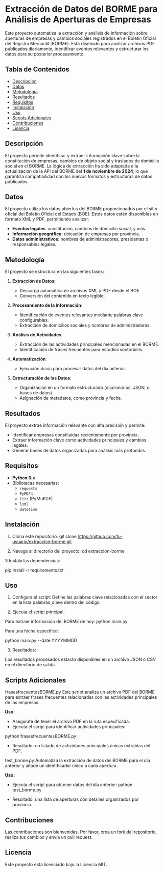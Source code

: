 # Extracción de Datos del BORME para Análisis de Aperturas de Empresas

Este proyecto automatiza la extracción y análisis de información sobre aperturas de empresas y cambios sociales registrados en el Boletín Oficial del Registro Mercantil (BORME). Está diseñado para analizar archivos PDF publicados diariamente, identificar eventos relevantes y estructurar los datos para su posterior procesamiento.

## Tabla de Contenidos
- [Descripción](#descripción)
- [Datos](#datos)
- [Metodología](#metodología)
- [Resultados](#resultados)
- [Requisitos](#requisitos)
- [Instalación](#instalación)
- [Uso](#uso)
- [Scripts Adicionales](#scripts-adicionales)
- [Contribuciones](#contribuciones)
- [Licencia](#licencia)

## Descripción

El proyecto permite identificar y extraer información clave sobre la constitución de empresas, cambios de objeto social y traslados de domicilio social en el BORME. La lógica de extracción ha sido adaptada a la actualización de la API del BORME del **1 de noviembre de 2024**, lo que garantiza compatibilidad con los nuevos formatos y estructuras de datos publicados.

## Datos

El proyecto utiliza los datos abiertos del BORME proporcionados por el sitio oficial del Boletín Oficial del Estado (BOE). Estos datos están disponibles en formato XML y PDF, permitiendo analizar:

- **Eventos legales**: constitución, cambios de domicilio social, y más.
- **Información geográfica**: ubicación de empresas por provincia.
- **Datos administrativos**: nombres de administradores, presidentes o responsables legales.

## Metodología

El proyecto se estructura en las siguientes fases:

1. **Extracción de Datos**:
   - Descarga automática de archivos XML y PDF desde el BOE.
   - Conversión del contenido en texto legible.

2. **Procesamiento de la Información**:
   - Identificación de eventos relevantes mediante palabras clave configurables.
   - Extracción de domicilios sociales y nombres de administradores.

3. **Análisis de Actividades**:
   - Extracción de las actividades principales mencionadas en el BORME.
   - Identificación de frases frecuentes para estudios sectoriales.

4. **Automatización**:
   - Ejecución diaria para procesar datos del día anterior.

5. **Estructuración de los Datos**:
   - Organización en un formato estructurado (diccionarios, JSON, o bases de datos).
   - Asignación de metadatos, como provincia y fecha.

## Resultados

El proyecto extrae información relevante con alta precisión y permite:

- Identificar empresas constituidas recientemente por provincia.
- Extraer información clave como actividades principales y cambios legales.
- Generar bases de datos organizadas para análisis más profundos.

## Requisitos

- **Python 3.x**
- Bibliotecas necesarias:
  - `requests`
  - `PyPDF4`
  - `fitz` (PyMuPDF)
  - `lxml`
  - `datetime`

## Instalación

1. Clona este repositorio:
   git clone https://github.com/tu-usuario/extraccion-borme.git

2. Navega al directorio del proyecto:
cd extraccion-borme

3.Instala las dependencias:

pip install -r requirements.txt

## Uso
1. Configura el script:
Define las palabras clave relacionadas con el sector en la lista palabras_clave dentro del código.

2. Ejecuta el script principal:

Para extraer información del BORME de hoy:
python main.py

Para una fecha específica:

python main.py --date YYYYMMDD

3. Resultados:

Los resultados procesados estarán disponibles en un archivo JSON o CSV en el directorio de salida.

## Scripts Adicionales
frasesfrecuentesBORME.py
Este script analiza un archivo PDF del BORME para extraer frases frecuentes relacionadas con las actividades principales de las empresas.

**Uso:**
- Asegúrate de tener el archivo PDF en la ruta especificada.
- Ejecuta el script para identificar actividades principales:

python frasesfrecuentesBORME.py

- Resultado: un listado de actividades principales únicas extraídas del PDF.

test_borme.py
Automatiza la extracción de datos del BORME para el día anterior y añade un identificador único a cada apertura.

**Uso:**
- Ejecuta el script para obtener datos del día anterior:
python test_borme.py

- Resultado: una lista de aperturas con detalles organizados por provincia.

## Contribuciones
Las contribuciones son bienvenidas. Por favor, crea un fork del repositorio, realiza tus cambios y envía un pull request.

## Licencia
Este proyecto está licenciado bajo la Licencia MIT.

